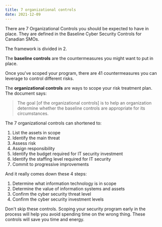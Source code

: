 ```yaml
---
title: 7 organizational controls
date: 2021-12-09
---
```


There are 7 Organizational Controls you should be expected to have in place. They are defined in the Baseline Cyber Security Controls for Canadian SMOs.

The framework is divided in 2.

The **baseline controls** are the countermeasures you might want to put in place. 

Once you've scoped your program, there are 41 countermeasures you can leverage to control different risks. 

The **organizational controls** are ways to scope your risk treatment plan. The document says: 

> The goal [of the organizational controls] is to help an organization determine whether 
> the baseline controls are appropriate for its circumstances.

The 7 organizational controls can shortened to:

1. List the assets in scope
1. Identify the main threat
1. Assess risk
1. Assign responsibility
1. Identify the budget required for IT security investment
1. Identify the staffing level required for IT security
1. Commit to progressive improvements

And it really comes down these 4 steps:

1. Determine what information technology is in scope
2. Determine the value of information systems and assets
3. Confirm the cyber security threat level
4. Confirm the cyber security investment levels 

Don't skip these controls. Scoping your security program early in the process will help you avoid spending time on the wrong thing. These controls will save you time and energy.
<!-- 
The Summary points to the following resources:
- the [CIS Critical Security Controls](https://www.cisecurity.org/controls);
- the [NIST Cyber Security Framework](https://www.nist.gov/cyberframework);
- the [ISO/IEC 27K](https://www.iso.org/standard/54534.html) standard;  -->